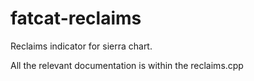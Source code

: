 # fatcat-reclaims
Reclaims indicator for sierra chart.

All the relevant documentation is within the reclaims.cpp


